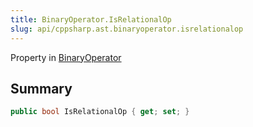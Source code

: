 ```yaml
---
title: BinaryOperator.IsRelationalOp
slug: api/cppsharp.ast.binaryoperator.isrelationalop
---
```

Property in [BinaryOperator](/api/cppsharp/ast/binaryoperator)

## Summary



```csharp
public bool IsRelationalOp { get; set; }
```

